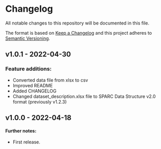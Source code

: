 # Changelog

All notable changes to this repository will be documented in this file.

The format is based on [Keep a Changelog](http://keepachangelog.com/en/1.0.0/)
and this project adheres to [Semantic Versioning](http://semver.org/spec/v2.0.0.html).

## v1.0.1 - 2022-04-30

### Feature additions:

- Converted data file from xlsx to csv
- Improved README
- Added CHANGELOG
- Changed dataset_description.xlsx file to SPARC Data Structure v2.0 format (previously v1.2.3)

## v1.0.0 - 2022-04-18

#### Further notes:

- First release.
